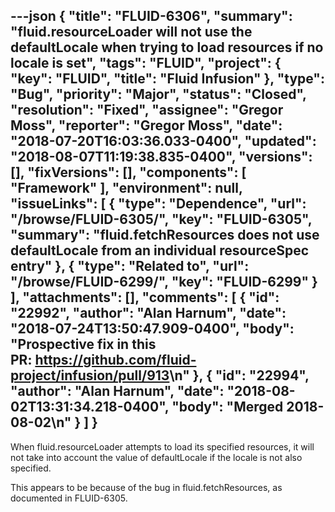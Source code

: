 ---json
{
  "title": "FLUID-6306",
  "summary": "fluid.resourceLoader will not use the defaultLocale when trying to load resources if no locale is set",
  "tags": "FLUID",
  "project": {
    "key": "FLUID",
    "title": "Fluid Infusion"
  },
  "type": "Bug",
  "priority": "Major",
  "status": "Closed",
  "resolution": "Fixed",
  "assignee": "Gregor Moss",
  "reporter": "Gregor Moss",
  "date": "2018-07-20T16:03:36.033-0400",
  "updated": "2018-08-07T11:19:38.835-0400",
  "versions": [],
  "fixVersions": [],
  "components": [
    "Framework"
  ],
  "environment": null,
  "issueLinks": [
    {
      "type": "Dependence",
      "url": "/browse/FLUID-6305/",
      "key": "FLUID-6305",
      "summary": "fluid.fetchResources does not use defaultLocale from an individual resourceSpec entry"
    },
    {
      "type": "Related to",
      "url": "/browse/FLUID-6299/",
      "key": "FLUID-6299"
    }
  ],
  "attachments": [],
  "comments": [
    {
      "id": "22992",
      "author": "Alan Harnum",
      "date": "2018-07-24T13:50:47.909-0400",
      "body": "Prospective fix in this PR: <https://github.com/fluid-project/infusion/pull/913>\n"
    },
    {
      "id": "22994",
      "author": "Alan Harnum",
      "date": "2018-08-02T13:31:34.218-0400",
      "body": "Merged 2018-08-02\n"
    }
  ]
}
---
When fluid.resourceLoader attempts to load its specified resources, it will not take into account the value of defaultLocale if the locale is not also specified.

This appears to be because of the bug in fluid.fetchResources, as documented in FLUID-6305.

        